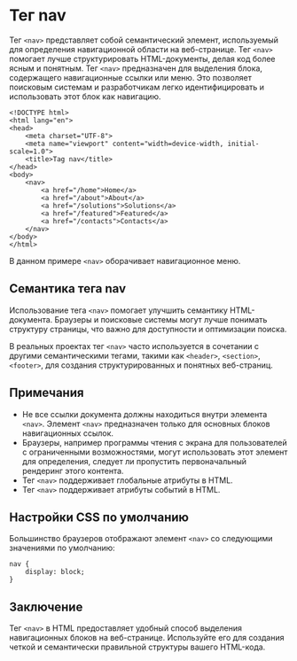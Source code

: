 # Тег nav

Тег ``<nav>`` представляет собой семантический элемент, используемый для определения навигационной области на веб-странице. Тег ``<nav>`` помогает лучше структурировать HTML-документы, делая код более ясным и понятным. Тег ``<nav>`` предназначен для выделения блока, содержащего навигационные ссылки или меню. Это позволяет поисковым системам и разработчикам легко идентифицировать и использовать этот блок как навигацию.

```
<!DOCTYPE html>
<html lang="en">
<head>
    <meta charset="UTF-8">
    <meta name="viewport" content="width=device-width, initial-scale=1.0">
    <title>Tag nav</title>
</head>
<body>
    <nav>
        <a href="/home">Home</a>
        <a href="/about">About</a>
        <a href="/solutions">Solutions</a>
        <a href="/featured">Featured</a>
        <a href="/contacts">Contacts</a>
    </nav>
</body>
</html>
```

В данном примере ``<nav>`` оборачивает навигационное меню.

## Семантика тега nav

Использование тега ``<nav>`` помогает улучшить семантику HTML-документа. Браузеры и поисковые системы могут лучше понимать структуру страницы, что важно для доступности и оптимизации поиска.

В реальных проектах тег ``<nav>`` часто используется в сочетании с другими семантическими тегами, такими как ``<header>``, ``<section>``, ``<footer>``, для создания структурированных и понятных веб-страниц.

## Примечания

- Не все ссылки документа должны находиться внутри элемента ``<nav>``. Элемент ``<nav>`` предназначен только для основных блоков навигационных ссылок.
- Браузеры, например программы чтения с экрана для пользователей с ограниченными возможностями, могут использовать этот элемент для определения, следует ли пропустить первоначальный рендеринг этого контента.
- Тег ``<nav>`` поддерживает глобальные атрибуты в HTML.
- Тег ``<nav>`` поддерживает атрибуты событий в HTML.

## Настройки CSS по умолчанию

Большинство браузеров отображают элемент ``<nav>`` со следующими значениями по умолчанию:

```
nav {
    display: block;
}
```

## Заключение

Тег ``<nav>`` в HTML предоставляет удобный способ выделения навигационных блоков на веб-странице. Используйте его для создания четкой и семантически правильной структуры вашего HTML-кода.